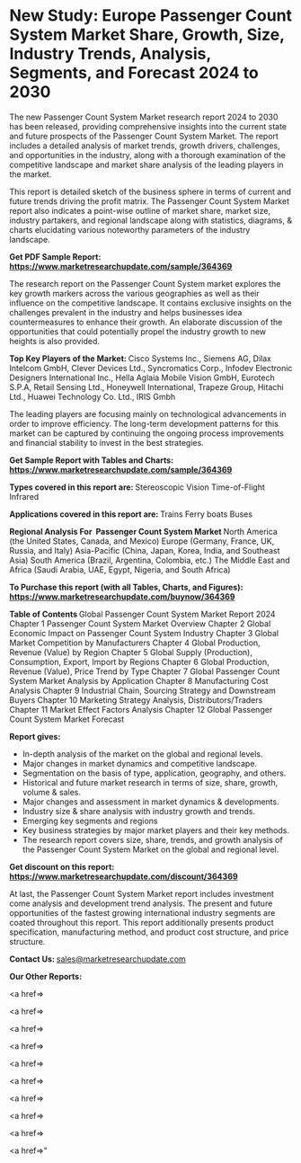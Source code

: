 # New Study: Europe Passenger Count System Market Share, Growth, Size, Industry Trends, Analysis, Segments, and Forecast 2024 to 2030

The new Passenger Count System Market research report 2024 to 2030 has been released, providing comprehensive insights into the current state and future prospects of the Passenger Count System Market. The report includes a detailed analysis of market trends, growth drivers, challenges, and opportunities in the industry, along with a thorough examination of the competitive landscape and market share analysis of the leading players in the market.

This report is detailed sketch of the business sphere in terms of current and future trends driving the profit matrix. The Passenger Count System Market report also indicates a point-wise outline of market share, market size, industry partakers, and regional landscape along with statistics, diagrams, &amp; charts elucidating various noteworthy parameters of the industry landscape.

<strong><b>Get PDF Sample Report: <a href=https://www.marketresearchupdate.com/sample/364369>https://www.marketresearchupdate.com/sample/364369</a></b></strong>

The research report on the Passenger Count System market explores the key growth markers across the various geographies as well as their influence on the competitive landscape. It contains exclusive insights on the challenges prevalent in the industry and helps businesses idea countermeasures to enhance their growth. An elaborate discussion of the opportunities that could potentially propel the industry growth to new heights is also provided.

<strong><b>Top Key Players of the Market:
</b></strong>Cisco Systems Inc., Siemens AG, Dilax Intelcom GmbH, Clever Devices Ltd., Syncromatics Corp., Infodev Electronic Designers International Inc., Hella Aglaia Mobile Vision GmbH, Eurotech S.P.A, Retail Sensing Ltd., Honeywell International, Trapeze Group, Hitachi Ltd., Huawei Technology Co. Ltd., IRIS Gmbh<strong><b>
</b></strong>

The leading players are focusing mainly on technological advancements in order to improve efficiency. The long-term development patterns for this market can be captured by continuing the ongoing process improvements and financial stability to invest in the best strategies.

<strong><b>Get Sample Report with Tables and Charts: <a href=https://www.marketresearchupdate.com/sample/364369>https://www.marketresearchupdate.com/sample/364369</a></b></strong>

<strong><b>Types covered in this report are:
</b></strong>Stereoscopic Vision
Time-of-Flight
Infrared<strong><b>
</b></strong>

<strong><b>Applications covered in this report are:
</b></strong>Trains
Ferry boats
Buses<strong><b>
</b></strong>

<strong><b>Regional Analysis For  Passenger Count System Market</b></strong><strong><b>
</b></strong>North America (the United States, Canada, and Mexico)
Europe (Germany, France, UK, Russia, and Italy)
Asia-Pacific (China, Japan, Korea, India, and Southeast Asia)
South America (Brazil, Argentina, Colombia, etc.)
The Middle East and Africa (Saudi Arabia, UAE, Egypt, Nigeria, and South Africa)

<strong><b>To Purchase this report (with all Tables, Charts, and Figures): <a href=https://www.marketresearchupdate.com/buynow/364369>https://www.marketresearchupdate.com/buynow/364369</a></b></strong>

<strong><b>Table of Contents</b></strong><strong><b>
</b></strong>Global Passenger Count System Market Report 2024
Chapter 1 Passenger Count System Market Overview
Chapter 2 Global Economic Impact on Passenger Count System Industry
Chapter 3 Global Market Competition by Manufacturers
Chapter 4 Global Production, Revenue (Value) by Region
Chapter 5 Global Supply (Production), Consumption, Export, Import by Regions
Chapter 6 Global Production, Revenue (Value), Price Trend by Type
Chapter 7 Global Passenger Count System Market Analysis by Application
Chapter 8 Manufacturing Cost Analysis
Chapter 9 Industrial Chain, Sourcing Strategy and Downstream Buyers
Chapter 10 Marketing Strategy Analysis, Distributors/Traders
Chapter 11 Market Effect Factors Analysis
Chapter 12 Global Passenger Count System Market Forecast

<strong><b>Report gives:</b></strong>

- In-depth analysis of the market on the global and regional levels.
- Major changes in market dynamics and competitive landscape.
- Segmentation on the basis of type, application, geography, and others.
- Historical and future market research in terms of size, share, growth, volume &amp; sales.
- Major changes and assessment in market dynamics &amp; developments.
- Industry size &amp; share analysis with industry growth and trends.
- Emerging key segments and regions
- Key business strategies by major market players and their key methods.
- The research report covers size, share, trends, and growth analysis of the Passenger Count System Market on the global and regional level.

<strong><b>Get discount on this report: <a href=https://www.marketresearchupdate.com/discount/364369>https://www.marketresearchupdate.com/discount/364369</a></b></strong>

At last, the Passenger Count System Market report includes investment come analysis and development trend analysis. The present and future opportunities of the fastest growing international industry segments are coated throughout this report. This report additionally presents product specification, manufacturing method, and product cost structure, and price structure.

<strong><b>Contact Us:
</b></strong>sales@marketresearchupdate.com

<strong>Our Other Reports:</strong>

<a href=></a>

<a href=></a>

<a href=></a>

<a href=></a>

<a href=></a>

<a href=></a>

<a href=></a>

<a href=></a>

<a href=></a>

<a href=></a>"

